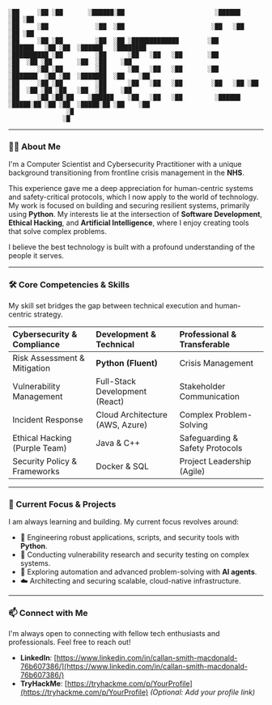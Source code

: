 ```
░██     ░██ ░██       ░██████░██                         ░██████             ░██ ░██                       
░██     ░██             ░██  ░██                        ░██   ░██            ░██ ░██                       
░██     ░██ ░██         ░██  ░██ ░█████████████        ░██         ░██████   ░██ ░██  ░██████   ░████████  
░██████████ ░██         ░██      ░██   ░██   ░██       ░██              ░██  ░██ ░██       ░██  ░██    ░██ 
░██     ░██ ░██         ░██      ░██   ░██   ░██       ░██         ░███████  ░██ ░██  ░███████  ░██    ░██ 
░██     ░██ ░██         ░██      ░██   ░██   ░██        ░██   ░██ ░██   ░██  ░██ ░██ ░██   ░██  ░██    ░██ 
░██     ░██ ░██░██    ░██████    ░██   ░██   ░██         ░██████   ░█████░██ ░██ ░██  ░█████░██ ░██    ░██ 
                ░█                                                                                         
               ░█                                                                                                                                                                                                                                                            
```

---

### 👨‍💻 About Me

I'm a Computer Scientist and Cybersecurity Practitioner with a unique background transitioning from frontline crisis management in the **NHS**.

This experience gave me a deep appreciation for human-centric systems and safety-critical protocols, which I now apply to the world of technology. My work is focused on building and securing resilient systems, primarily using **Python**. My interests lie at the intersection of **Software Development**, **Ethical Hacking**, and **Artificial Intelligence**, where I enjoy creating tools that solve complex problems.

I believe the best technology is built with a profound understanding of the people it serves.

---

### 🛠️ Core Competencies & Skills

My skill set bridges the gap between technical execution and human-centric strategy.

| Cybersecurity & Compliance | Development & Technical | Professional & Transferable |
| :--- | :--- | :--- |
| Risk Assessment & Mitigation | **Python (Fluent)** | Crisis Management |
| Vulnerability Management | Full-Stack Development (React) | Stakeholder Communication |
| Incident Response | Cloud Architecture (AWS, Azure) | Complex Problem-Solving |
| Ethical Hacking (Purple Team) | Java & C++ | Safeguarding & Safety Protocols |
| Security Policy & Frameworks | Docker & SQL | Project Leadership (Agile) |

---

### 🔭 Current Focus & Projects

I am always learning and building. My current focus revolves around:

- 🐍 Engineering robust applications, scripts, and security tools with **Python**.
- 🔐 Conducting vulnerability research and security testing on complex systems.
- 🤖 Exploring automation and advanced problem-solving with **AI agents**.
- ☁️ Architecting and securing scalable, cloud-native infrastructure.

---

### 📫 Connect with Me

I'm always open to connecting with fellow tech enthusiasts and professionals. Feel free to reach out!

- **LinkedIn**: [https://www.linkedin.com/in/callan-smith-macdonald-76b607386/](https://www.linkedin.com/in/callan-smith-macdonald-76b607386/)
- **TryHackMe**: [https://tryhackme.com/p/YourProfile](https://tryhackme.com/p/YourProfile) *(Optional: Add your profile link)*
